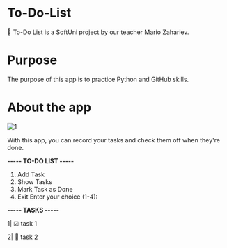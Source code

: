 # To-Do-List
📝 To-Do List is a SoftUni project by our teacher Mario Zahariev.
# Purpose
The purpose of this app is to practice Python and GitHub skills.
# About the app
![1](https://github.com/VerginiyaStoyanova/To-Do-list/assets/44588240/9610056c-17c7-4cad-a27d-cc23912049cb)

With this app, you can record your tasks and check them off when they're done.

**----- TO-DO LIST -----**
1. Add Task
2. Show Tasks
3. Mark Task as Done
4. Exit
Enter your choice (1-4):

**----- TASKS -----**

1| ☑ task 1

2| 🪹 task 2
